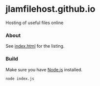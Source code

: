 # jlamfilehost.github.io
Hosting of useful files online

### About

See [index.html](./index.html) for the listing.

### Build

Make sure you have [Node.js](https://nodejs.org/en/) installed.

```bash
node index.js
```
